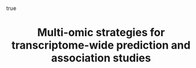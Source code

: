 ---
all_day: false
authors: []
event: ISMB 2020 (July 15, 2020)
event_url: https://www.iscb.org/cms_addon/conferences/ismb2020/tracks/varicosi
featured: true
location: Montreal, CA, USA (rescheduled to online)
math: true
links:
- icon: twitter
  icon_pack: fab
  name: Follow
  url: https://twitter.com/bhattac_a_bt
slides:
summary: Presentation at VarI-COSI (ISMB 2020)
tags: []
title: Multi-omic strategies for transcriptome-wide prediction and association studies
url_code: ""
url_pdf: ""
url_slides: ""
url_video: https://www.youtube.com/watch?v=7IrVK22rAI0
---